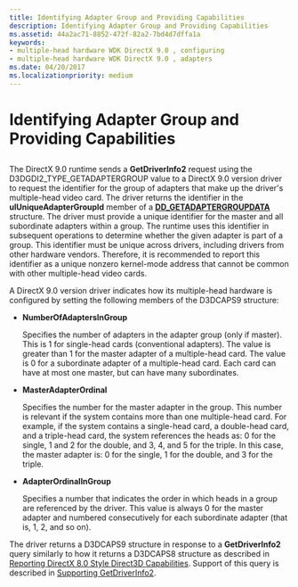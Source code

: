 ```yaml
---
title: Identifying Adapter Group and Providing Capabilities
description: Identifying Adapter Group and Providing Capabilities
ms.assetid: 44a2ac71-8852-472f-82a2-7bd4d7dffa1a
keywords:
- multiple-head hardware WDK DirectX 9.0 , configuring
- multiple-head hardware WDK DirectX 9.0 , adapters
ms.date: 04/20/2017
ms.localizationpriority: medium
---
```


# Identifying Adapter Group and Providing Capabilities


## <span id="ddk_identifying_adapter_group_and_providing_capabilities_gg"></span><span id="DDK_IDENTIFYING_ADAPTER_GROUP_AND_PROVIDING_CAPABILITIES_GG"></span>


The DirectX 9.0 runtime sends a **GetDriverInfo2** request using the D3DGDI2\_TYPE\_GETADAPTERGROUP value to a DirectX 9.0 version driver to request the identifier for the group of adapters that make up the driver's multiple-head video card. The driver returns the identifier in the **ulUniqueAdapterGroupId** member of a [**DD\_GETADAPTERGROUPDATA**](https://msdn.microsoft.com/library/windows/hardware/ff551529) structure. The driver must provide a unique identifier for the master and all subordinate adapters within a group. The runtime uses this identifier in subsequent operations to determine whether the given adapter is part of a group. This identifier must be unique across drivers, including drivers from other hardware vendors. Therefore, it is recommended to report this identifier as a unique nonzero kernel-mode address that cannot be common with other multiple-head video cards.

A DirectX 9.0 version driver indicates how its multiple-head hardware is configured by setting the following members of the D3DCAPS9 structure:

-   **NumberOfAdaptersInGroup**

    Specifies the number of adapters in the adapter group (only if master). This is 1 for single-head cards (conventional adapters). The value is greater than 1 for the master adapter of a multiple-head card. The value is 0 for a subordinate adapter of a multiple-head card. Each card can have at most one master, but can have many subordinates.

-   **MasterAdapterOrdinal**

    Specifies the number for the master adapter in the group. This number is relevant if the system contains more than one multiple-head card. For example, if the system contains a single-head card, a double-head card, and a triple-head card, the system references the heads as: 0 for the single, 1 and 2 for the double, and 3, 4, and 5 for the triple. In this case, the master adapter is: 0 for the single, 1 for the double, and 3 for the triple.

-   **AdapterOrdinalInGroup**

    Specifies a number that indicates the order in which heads in a group are referenced by the driver. This value is always 0 for the master adapter and numbered consecutively for each subordinate adapter (that is, 1, 2, and so on).

The driver returns a D3DCAPS9 structure in response to a **GetDriverInfo2** query similarly to how it returns a D3DCAPS8 structure as described in [Reporting DirectX 8.0 Style Direct3D Capabilities](reporting-directx-8-0-style-direct3d-capabilities.md). Support of this query is described in [Supporting GetDriverInfo2](supporting-getdriverinfo2.md).

 

 





